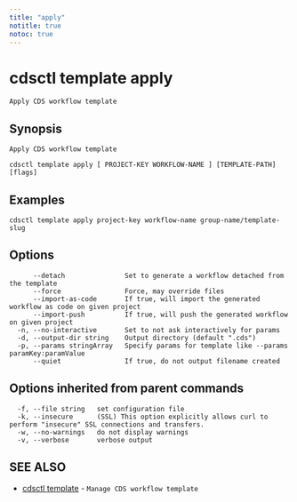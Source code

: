 ```yaml
---
title: "apply"
notitle: true
notoc: true
---
```

# cdsctl template apply

`Apply CDS workflow template`

## Synopsis

`Apply CDS workflow template`

```
cdsctl template apply [ PROJECT-KEY WORKFLOW-NAME ] [TEMPLATE-PATH] [flags]
```

## Examples

```
cdsctl template apply project-key workflow-name group-name/template-slug
```

## Options

```
      --detach               Set to generate a workflow detached from the template
      --force                Force, may override files
      --import-as-code       If true, will import the generated workflow as code on given project
      --import-push          If true, will push the generated workflow on given project
  -n, --no-interactive       Set to not ask interactively for params
  -d, --output-dir string    Output directory (default ".cds")
  -p, --params stringArray   Specify params for template like --params paramKey:paramValue
      --quiet                If true, do not output filename created
```

## Options inherited from parent commands

```
  -f, --file string   set configuration file
  -k, --insecure      (SSL) This option explicitly allows curl to perform "insecure" SSL connections and transfers.
  -w, --no-warnings   do not display warnings
  -v, --verbose       verbose output
```

## SEE ALSO

* [cdsctl template](/docs/components/cdsctl/template/)	 - `Manage CDS workflow template`

